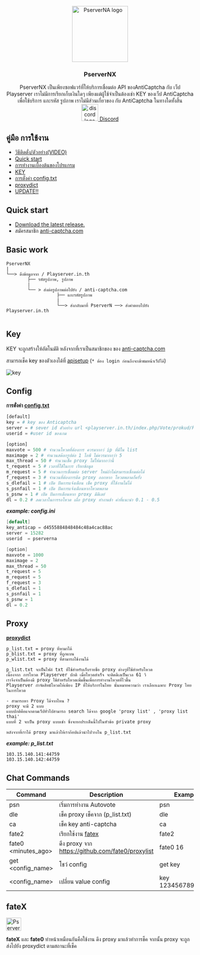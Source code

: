 
<p align="center">
  <a href="https://github.com/syntaxp/PserverNA">
    <img src="https://user-images.githubusercontent.com/47280575/59976572-9837e380-95f0-11e9-9ee6-d41de7c7846e.png" alt="PserverNA logo" width="150" height="150">
  </a>
</p>
<h3 align="center">PserverNX</h3>

<p align="center"> 
  PserverNX เป็นเพียงซอฟแวร์ที่ให้บริการเชื่อมต่อ API ของAntiCaptcha กับ เว็ป Playserver เราไม่มีการเรียกเก็บเงินใดๆ
  เพียงแต่ผู้ใช้จำเป็นต้องเช่า KEY ของเว็ป AntiCaptcha เพื่อใช้บริการ แกะรหัส รูปภาพ เราไม่มีส่วนเกี่ยวของ กับ AntiCaptcha ในทางใดทั้งสิ้น
  <br>

   <a href="https://discord.gg/Mgu73TN">
  <img src="https://encrypted-tbn0.gstatic.com/images?q=tbn:ANd9GcSakv86QJPY-E6rxMEo_WzAwYUzyndjdY_d-Zu2ZOr9UuMjClxy5A" alt="discord logo" width="45" height="45">
  <a href="https://discord.gg/Mgu73TN">Discord</a>


</p>


## คู่มือ การใช้งาน
- <a href="https://www.youtube.com/watch?v=KWmf4K1T_SU">วิธีติดตั่ง/ตัวอย่าง(VIDEO)</a>
- [Quick start](#quick-start)
- [การทำงานเบื้องต้นของโปรแกรม](#basic-work)
- [KEY](#key)
- [การตั่งค่า config.txt](#config)
- [proxydict](#proxy)
- [UPDATE!!](https://github.com/syntaxp/PserverNA/blob/master/update.md)

## Quick start
- [Download the latest release.](https://github.com/syntaxp/PserverNA/archive/master.zip)
- สมัครสมาชิก [anti-captcha.com](http://getcaptchasolution.com/e80kqlwlmw) 



## Basic work

```text
PserverNX
|
└──> ดึงข้อมูลจาก / Playserver.in.th
        ├── รหัสรูปภาพ, รูปภาพ 
        | 
        └── > ส่งต่อรูปภาพต่อไปยัง / anti-captcha.com
                   ├── แกะรหัสรูปภาพ
                   |
                   └──> ส่งกลับมาที่ PserverN ──> ส่งคำตอบไปยัง Playserver.in.th
                            
```


## Key
KEY จะถูกสร้างให้อัตโนมัติ หลังจากที่เราเป็นสมาชิกของ ของ [anti-captcha.com](http://getcaptchasolution.com/e80kqlwlmw) 

สามารถเช็ค key ของตัวเองได้ที่ [apisetup](https://anti-captcha.com/clients/settings/apisetup) (`* ต้อง login ก่อนถึงจะเข้าชมหน้าเว็ปได้`)

![key](https://user-images.githubusercontent.com/47280575/54017688-5d34b000-41b9-11e9-9840-cbbcb38cf9f8.png)


## Config
**การตั่งค่า  [config.txt](https://github.com/syntaxp/PserverNA/blob/master/control/config.txt)**

```python
[default]
key = # key ของ Anticaptcha
server = # sever id ตัวอย่าง url <playserver.in.th/index.php/Vote/prokud/PserverN-15282> id sever คือ 15282
userid = #user id ของเกม

[option]
maxvote = 500 # จำนวนโหวตที่ต้องการ ควรมากกว่ ip ที่มีใน list
maximage = 2 # จำนวนสต๊อกรูปต่อ 1 ไอพี ไม่ควรมากกว่า 5
max_thread = 50 # จำนวนเช็ค proxy ไม่ให้มากกว่านี้
t_request = 5 # เวลาที่ใช้ในการ เรียกข้อมูล
m_request = 5 # จำนวนการเชื่อมต่อ server ใหม่ถ้าไม่สามารถเชื่อมต่อได้ 
f_request = 3 # จำนวนที่ต้องการดีด proxy ออกหาก โหวตพลาดกี่ครั้ง
s_dlefail = 1 # เปิด ปิดการแจ้งเตือน เช็ค proxy ที่ใช้งานไม่ได้
s_psnfail = 1 # เปิด ปิดการแจ้งเตือนหากโหวตพลาด
s_psnw = 1 # เปิด ปิดการเตือนหาก proxy มีดีเลย์
dl = 0.2 # ลดเวลาในการรอโหวต เผื่อ proxy ทำงานช้า ค่าที่แนะนำ 0.1 - 0.5


```
***example: config.ini***
```java
[default]
key_anticap = d4555884848484c48a4cac88ac
server = 15282
userid  = pserverna

[option]
maxvote = 1000
maximage = 2
max_thread = 50
t_request = 5
m_request = 5
f_request = 3
s_dlefail = 1
s_psnfail = 1
s_psnw = 1
dl = 0.2
```

## Proxy
**[proxydict](https://github.com/syntaxp/PserverNA/tree/master/proxydict)**


```text
p_list.txt = proxy ที่หามาได้
p_blist.txt = proxy ที่ถูกแบน
p_wlist.txt = proxy ที่สามารถใช้งานได้
```
```text
p_list.txt จะเป็นไฟล์ txt ที่ใช้สำหรับเก็บรายชื่อ proxy ต่างๆที่ใช้สำหรับโหวต
เนื้องจาก การโหวต Playserver ปกติ เมื่อโหวตสำเร็จ จะติดดีเลเป็นเวล 61 วิ
เราจึงจำเป็นต้องมี proxy ใช้สำหรับโหวตเพิ่มขึ้นเพื่อการทำงานโหวตที่ไวขึ้น
Playserver กำจัดสิทธ์โหวตให้เพียง IP ที่ให้บริการในไทย นั้นหมายความว่า เราเลือกเฉพาะ Proxy ไทยในการโหวต

- สามารถหา Proxy ได้จากไหน ?
proxy จะมี 2 แบบ 
แบบปกติคือแจกตามเว็ปทั่วไปสามารถ search ได้จาก google 'proxy list' , 'proxy list thai'
แบบที่ 2 จะเป็น proxy แบบเช่า ซึ่งจะยกประเด็นนี้ไปในหัวข้อ private proxy

หลังจากที่เราได้ proxy มาแล้วให้เราก๊อปแล้วนำไปวางใน p_list.txt
```

***example: p_list.txt***
```text
103.15.140.141:44759
103.15.140.142:44759
```



## Chat Commands

| Command         | Description | Example  |
| ----------- | -------------------------- | --- |
| psn | เริ่มการทำงาน Autovote  | psn |
| dle | เช็ค proxy เช็คจาก (p_list.txt) | dle |
| ca  | เช็ค  key anti-captcha | ca |
| fate2| เรียกใช้งาน  [fatex](#fatex) | fate2 |
| fate0 <minutes_ago>| ดึง proxy จาก  https://github.com/fate0/proxylist | fate0 16 |
| get <config_name> | โชว์ config | get key |
| <config_name> <value> | เปลี่ยน value config | key 12345678901100 |
  
  
## fateX 

<img src="https://user-images.githubusercontent.com/47280575/59977053-b6084700-95f6-11e9-8953-3eb3a44b4d2f.png" alt="PserverNA logo" width="40" height="35">


**fateX** และ **fate0**
ทำหน้าเหมือนกันคือใช้งาน ดึง proxy มาแล้วทำการช็ค จากนั้น proxy จะถูกส่งไปยัง proxydict ตามสถานะที่เช็ค



